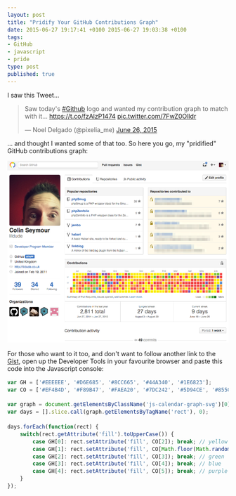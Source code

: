 ```yaml
---
layout: post
title: "Pridify Your GitHub Contributions Graph"
date: 2015-06-27 19:17:41 +0100 2015-06-27 19:03:38 +0100
tags:
- GitHub
- javascript
- pride
type: post
published: true
---
```

I saw this Tweet...

<blockquote class="twitter-tweet tw-align-center " data-partner="tweetdeck"><p lang="en" dir="ltr">Saw today&#39;s <a href="https://twitter.com/hashtag/Github?src=hash">#Github</a> logo and wanted my contribution graph to match with it... <a href="https://t.co/fzAlzP1474">https://t.co/fzAlzP1474</a> <a href="https://t.co/7FwZ0OlIdr">pic.twitter.com/7FwZ0OlIdr</a></p>&mdash; Noel Delgado (@pixelia_me) <a href="https://twitter.com/pixelia_me/status/614533965194530816">June 26, 2015</a></blockquote>
<script async src="//platform.twitter.com/widgets.js" charset="utf-8"></script>

... and thought I wanted some of that too. So here you go, my "pridified" GitHub contributions graph:

![Pridified GitHub contributions graph](/img/pridified_contributions.png)

For those who want to it too, and don't want to follow another link to the [Gist](https://gist3.github.com/noeldelgado/62cdf5efd985fa4f52ff), open up the Developer Tools in your favourite browser and paste this code into the Javascript console:

```javascript
var GH = ['#EEEEEE', '#D6E685', '#8CC665', '#44A340', '#1E6823'];
var CO = ['#EF4B4D', '#F89B47', '#FAEA20', '#7DC242', '#5D94CE', '#855CA7'];

var graph = document.getElementsByClassName('js-calendar-graph-svg')[0];
var days = [].slice.call(graph.getElementsByTagName('rect'), 0);

days.forEach(function(rect) {
    switch(rect.getAttribute('fill').toUpperCase()) {
        case GH[0]: rect.setAttribute('fill', CO[2]); break; // yellow
        case GH[1]: rect.setAttribute('fill', CO[Math.floor(Math.random() * 2)]); break; // red || orange
        case GH[2]: rect.setAttribute('fill', CO[3]); break; // green
        case GH[3]: rect.setAttribute('fill', CO[4]); break; // blue
        case GH[4]: rect.setAttribute('fill', CO[5]); break; // purple
    }
});
```
